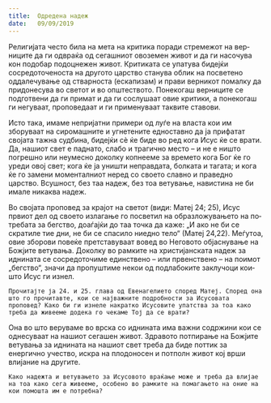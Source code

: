 ```yaml
---
title:  Одредена надeж
date:   09/09/2019
---
```


Религијата често била на мета на критика поради стремежот на вер­ниците да ги одвраќа од сегашниот овоземен живот и да ги насочува кон подобар подоцнежен живот. Критиката се упатува бидејќи сосредоточеноста на другото царство станува облик на посветено оддалечување од стварноста (ескапизам) и прави верникот помалку да придонесува во све­тот и во општеството. Понекогаш верниците се подготвени да ги примат и да ги сослушаат овие критики, а понекогаш ги негуваат, проповедаат и ги применуваат таквите ставови.

Исто така, имаме непријатни примери од луѓе на власта кои им зборуваат на сиромашните и угнетените едноставно да ја прифатат својата тажна судбина, бидејќи сѐ ќе биде во ред кога Исус ќе се врати. Да, нашиот свет е паднато, слабо и трагично место – и не е ништо погрешно или неумесно доколку копнееме за времето кога Бог ќе го уреди овој свет; кога ќе ја уништи неправдата, болката и тагата; и кога ќе го замени моменталниот неред со своето славно и праведно царство. Всушност, без таа надеж, без тоа ветување, навистина не би имале никаква надеж.

Во својата проповед за крајот на светот (види: Матеј 24; 25), Исус првиот дел од своето излагање го посветил на образложувањето на по­тре­ба­та за бегство, доаѓајќи до таа точка да каже: „И ако не би се скрати­ле тие дни, не би се спасило ниедно тело“ (Матеј 24,22). Меѓутоа, овие збо­ро­ви повеќе претставуваат вовед во Неговото објаснување на Божјите ветувања. Доколку во рамките на христијанската надеж за иднината се сосре­до­точиме единствено – или првенствено – на поимот „бегство“, зна­чи да пропуштиме некои од подлабоките заклучоци кои­што Исус ги изнел.

`Прочитајте ја 24. и 25. глава од Евенагелието според Матеј. Според она што го прочитавте, кои се најважните подробности за Исусовата проповед? Како би ги изнеле накратко Исусовите упатства за тоа како треба да живееме додека го чекаме Тој да се врати?`

Она во што веруваме во врска со иднината има важни содржини кои се однесуваат на нашиот сегашен живот. Здравото потпирање на Божјите ветувања за иднината на нашиот свет треба да биде поттик за енергично учество, искра на плодоносен и потполн живот кој врши влијание на другите.

`Како надежта и ветувањето за Исусовото враќање може и треба да влијае на тоа како сега живееме, особено во рамките на помагањето на оние на кои помошта им е потребна?`
